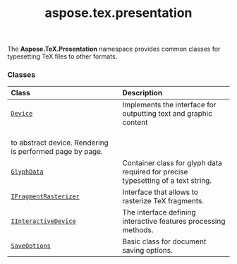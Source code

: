 ﻿---
title: aspose.tex.presentation
second_title: Aspose.TeX for Python via .NET API References
description: 
type: docs
weight: 10
url: /python-net/aspose.tex.presentation/
is_root: false
---

The **Aspose.TeX.Presentation**  namespace provides common classes for typesetting TeX files to other formats.

### Classes
| Class | Description |
| :- | :- |
| [`Device`](/tex/python-net/aspose.tex.presentation/device) | Implements the interface for outputting text and graphic content<br/>to abstract device. Rendering is performed page by page. |
| [`GlyphData`](/tex/python-net/aspose.tex.presentation/glyphdata) | Container class for glyph data required for precise typesetting of a text string. |
| [`IFragmentRasterizer`](/tex/python-net/aspose.tex.presentation/ifragmentrasterizer) | Interface that allows to rasterize TeX fragments. |
| [`IInteractiveDevice`](/tex/python-net/aspose.tex.presentation/iinteractivedevice) | The interface defining interactive features processing methods. |
| [`SaveOptions`](/tex/python-net/aspose.tex.presentation/saveoptions) | Basic class for document saving options. |


